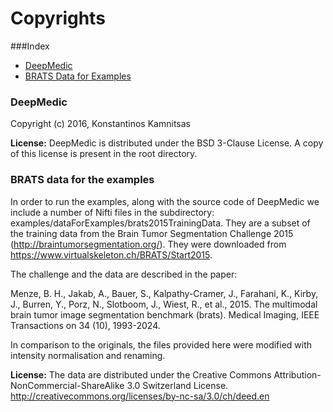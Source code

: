 Copyrights
==========================================
###Index
* [DeepMedic](#deepMedic)
* [BRATS Data for Examples](#brats-data-for-the-examples)

### DeepMedic
Copyright (c) 2016, Konstantinos Kamnitsas

**License:** DeepMedic is distributed under the BSD 3-Clause License. A copy of this license is present in the root directory.

### BRATS data for the examples

In order to run the examples, along with the source code of DeepMedic we include a number of Nifti files in the subdirectory: examples/dataForExamples/brats2015TrainingData.
They are a subset of the training data from the Brain Tumor Segmentation Challenge 2015 (http://braintumorsegmentation.org/).
They were downloaded from https://www.virtualskeleton.ch/BRATS/Start2015.

The challenge and the data are described in the paper:

Menze, B. H., Jakab, A., Bauer, S., Kalpathy-Cramer, J., Farahani, K.,
Kirby, J., Burren, Y., Porz, N., Slotboom, J., Wiest, R., et al., 2015. The
multimodal brain tumor image segmentation benchmark (brats). Medical
Imaging, IEEE Transactions on 34 (10), 1993-2024.

In comparison to the originals, the files provided here were modified with intensity normalisation and renaming.

**License:** The data are distributed under the Creative Commons Attribution-NonCommercial-ShareAlike 3.0 Switzerland License. http://creativecommons.org/licenses/by-nc-sa/3.0/ch/deed.en
